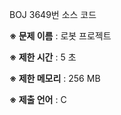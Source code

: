 BOJ 3649번 소스 코드

<b>※ 문제 이름</b> : 로봇 프로젝트

<b>※ 제한 시간</b> : 5 초

<b>※ 제한 메모리</b> : 256 MB

<b>※ 제출 언어</b> : C
